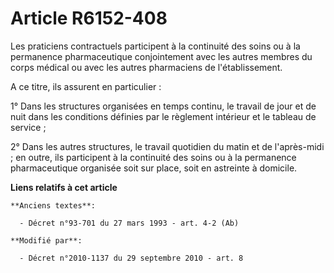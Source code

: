 # Article R6152-408

Les praticiens contractuels participent à la continuité des soins ou à la permanence pharmaceutique conjointement avec les
autres membres du corps médical ou avec les autres pharmaciens de l'établissement.

A ce titre, ils assurent en particulier :

1° Dans les structures organisées en temps continu, le travail de jour et de nuit dans les conditions définies par le
règlement intérieur et le tableau de service ;

2° Dans les autres structures, le travail quotidien du matin et de l'après-midi ; en outre, ils participent à la continuité
des soins ou à la permanence pharmaceutique organisée soit sur place, soit en astreinte à domicile.

**Liens relatifs à cet article**

	**Anciens textes**:

	  - Décret n°93-701 du 27 mars 1993 - art. 4-2 (Ab)

	**Modifié par**:

	  - Décret n°2010-1137 du 29 septembre 2010 - art. 8
